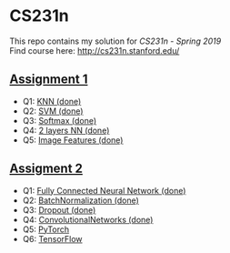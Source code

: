 # CS231n
This repo contains my solution for *CS231n - Spring 2019* </br>
Find course here: http://cs231n.stanford.edu/

## [Assignment 1](https://github.com/xuan-vy-nguyen/CS231n/tree/master/assignment1)
- Q1: [KNN (done)](https://github.com/xuan-vy-nguyen/CS231n/blob/master/assignment1/knn.ipynb)
- Q2: [SVM (done)](https://github.com/xuan-vy-nguyen/CS231n/blob/master/assignment1/svm.ipynb)
- Q3: [Softmax (done)](https://github.com/xuan-vy-nguyen/CS231n/blob/master/assignment1/softmax.ipynb)
- Q4: [2 layers NN (done)](https://github.com/xuan-vy-nguyen/CS231n/blob/master/assignment1/two_layer_net.ipynb)
- Q5: [Image Features (done)](https://github.com/xuan-vy-nguyen/CS231n/blob/master/assignment1/features.ipynb)

## [Assigment 2](https://github.com/xuan-vy-nguyen/CS231n/tree/master/assignment2)
- Q1: [Fully Connected Neural Network (done)](https://github.com/xuan-vy-nguyen/CS231n/blob/master/assignment2/FullyConnectedNets.ipynb)
- Q2: [BatchNormalization (done)](https://github.com/xuan-vy-nguyen/CS231n/blob/master/assignment2/BatchNormalization.ipynb)
- Q3: [Dropout (done)](https://github.com/xuan-vy-nguyen/CS231n/blob/master/assignment2/Dropout.ipynb)
- Q4: [ConvolutionalNetworks (done)](https://github.com/xuan-vy-nguyen/CS231n/blob/master/assignment2/ConvolutionalNetworks.ipynb)
- Q5: [PyTorch](https://github.com/xuan-vy-nguyen/CS231n/blob/master/assignment2/PyTorch.ipynb)
- Q6: [TensorFlow](https://github.com/xuan-vy-nguyen/CS231n/blob/master/assignment2/TensorFlow.ipynb)